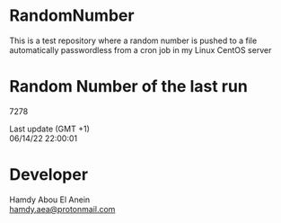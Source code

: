 # RandomNumber    
This is a test repository where a random number is pushed to a file automatically passwordless from a cron job in my Linux CentOS server    
# Random Number of the last run   
7278
      
Last update (GMT +1)    
06/14/22 22:00:01
# Developer    
Hamdy Abou El Anein   
hamdy.aea@protonmail.com
